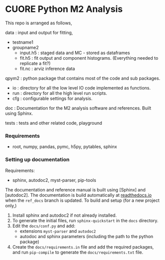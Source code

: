 # CUORE Python M2 Analysis

This repo is arranged as follows,

data : input and output for fitting,
  - testname1
  - groupname2
      - input.h5 : staged data and MC -  stored as dataframes
      - fit.h5 : fit output and component histograms. (Everything needed to replicate a fit?)
      - fit.nc : arviz inference data

qpym2 : python package that contains most of the code and sub packages.
  - io : directory for all the low level IO code implemented as functions.
  - run : directory for all the high level run scripts.
  - cfg : configurable settings for analysis.

doc : Documentation for the M2 analysis software and references. Built using Sphinx.

tests : tests and other related code, playground

### Requirements 

- root, numpy, pandas, pymc, h5py, pytables, sphinx

### Setting up documentation

Requirements:
  * sphinx, autodoc2, myst-parser, pip-tools

The documentation and reference manual is built using [Sphinx] and [autodoc2]. 
The documentation is build automatically at [readthedocs.io](https://qpym2.readthedocs.io) when the `ref_docs` branch is updated. To build and setup (for a new project only,)

1. Install sphinx and autodoc2 if not already installed.
2. To generate the initial files, run `sphinx-quickstart` in the `docs` directory.
3. Edit the `docs/conf.py` and add:
    + extensions `myst-parser` and `autodoc2`
    + autodoc and sphinx parameters (including the path to the python package)
4. Create the `docs/requirements.in` file and add the required packages, and
    run `pip-compile` to generate the `docs/requirements.txt` file.



 
